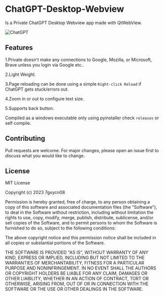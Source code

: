 # ChatGPT-Desktop-Webview
Is a Private ChatGPT Desktop Webview app made with QtWebView.


![ChatGPT](https://user-images.githubusercontent.com/121936658/212458105-9bbd11f5-9fad-4488-a3ba-dcfbb16d78b3.png)

## Features


1.Private doesn't make any connections to Google, Mozilla, or Microsoft, Brave unless you login via Google etc..


2.Light Weight.


3.Page reloading can be done using a simple `Right-click Reload` if ChatGPT gets stuck/errors out.


4.Zoom in or out to configure text size.


5.Supports back button.

Compiled as a windows executable only using pyinstaller check `releases` or self compile.

## Contributing

Pull requests are welcome. For major changes, please open an issue first
to discuss what you would like to change.

## License

MIT License

Copyright (c) 2023 7gxycn08

Permission is hereby granted, free of charge, to any person obtaining a copy
of this software and associated documentation files (the "Software"), to deal
in the Software without restriction, including without limitation the rights
to use, copy, modify, merge, publish, distribute, sublicense, and/or sell
copies of the Software, and to permit persons to whom the Software is
furnished to do so, subject to the following conditions:

The above copyright notice and this permission notice shall be included in all
copies or substantial portions of the Software.

THE SOFTWARE IS PROVIDED "AS IS", WITHOUT WARRANTY OF ANY KIND, EXPRESS OR
IMPLIED, INCLUDING BUT NOT LIMITED TO THE WARRANTIES OF MERCHANTABILITY,
FITNESS FOR A PARTICULAR PURPOSE AND NONINFRINGEMENT. IN NO EVENT SHALL THE
AUTHORS OR COPYRIGHT HOLDERS BE LIABLE FOR ANY CLAIM, DAMAGES OR OTHER
LIABILITY, WHETHER IN AN ACTION OF CONTRACT, TORT OR OTHERWISE, ARISING FROM,
OUT OF OR IN CONNECTION WITH THE SOFTWARE OR THE USE OR OTHER DEALINGS IN THE
SOFTWARE.
